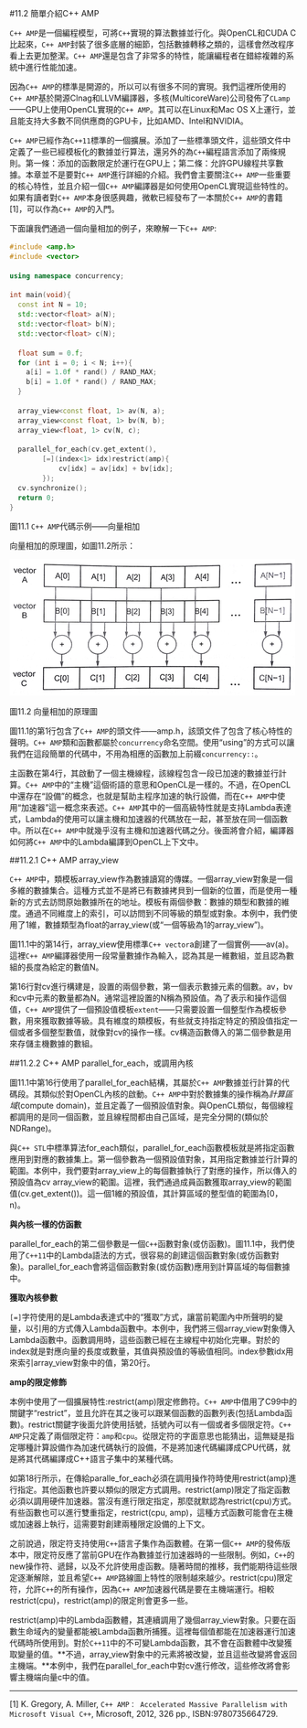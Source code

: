 #11.2 簡單介紹C++ AMP

`C++ AMP`是一個編程模型，可將`C++`實現的算法數據並行化。與OpenCL和CUDA C比起來，`C++ AMP`封裝了很多底層的細節，包括數據轉移之類的，這樣會然改程序看上去更加整潔。`C++ AMP`還是包含了非常多的特性，能讓編程者在錯綜複雜的系統中進行性能加速。

因為`C++ AMP`的標準是開源的，所以可以有很多不同的實現。我們這裡所使用的`C++ AMP`基於開源Clnag和LLVM編譯器，多核(MulticoreWare)公司發佈了`CLamp`——GPU上使用OpenCL實現的`C++ AMP`。其可以在Linux和Mac OS X上運行，並且能支持大多數不同供應商的GPU卡，比如AMD、Intel和NVIDIA。

`C++ AMP`已經作為`C++11`標準的一個擴展。添加了一些標準頭文件，這些頭文件中定義了一些已經模板化的數據並行算法，還另外的為`C++`編程語言添加了兩條規則。第一條：添加的函數限定於運行在GPU上；第二條：允許GPU線程共享數據。本章並不是要對`C++ AMP`進行詳細的介紹。我們會主要關注`C++ AMP`一些重要的核心特性，並且介紹一個`C++ AMP`編譯器是如何使用OpenCL實現這些特性的。如果有讀者對`C++ AMP`本身很感興趣，微軟已經發布了一本關於`C++ AMP`的書籍[1]，可以作為`C++ AMP`的入門。

下面讓我們通過一個向量相加的例子，來瞭解一下`C++ AMP`:

```c++
#include <amp.h>
#include <vector>

using namespace concurrency;

int main(void){
  const int N = 10;
  std::vector<float> a(N);
  std::vector<float> b(N);
  std::vector<float> c(N);
  
  float sum = 0.f;
  for (int i = 0; i < N; i++){
    a[i] = 1.0f * rand() / RAND_MAX;
    b[i] = 1.0f * rand() / RAND_MAX;
  }
  
  array_view<const float, 1> av(N, a);
  array_view<const float, 1> bv(N, b);
  array_view<float, 1> cv(N, c);
  
  parallel_for_each(cv.get_extent(),
  		[=](index<1> idx)restrict(amp){
        	cv[idx] = av[idx] + bv[idx];
        });
  cv.synchronize();
  return 0;
}
```

圖11.1 `C++ AMP`代碼示例——向量相加

向量相加的原理圖，如圖11.2所示：

![](../../images/chapter11/11-2.png)

圖11.2 向量相加的原理圖

圖11.1的第1行包含了`C++ AMP`的頭文件——amp.h，該頭文件了包含了核心特性的聲明。`C++ AMP`類和函數都屬於`concurrency`命名空間。使用“using”的方式可以讓我們在這段簡單的代碼中，不用為相應的函數加上前綴`concurrency::`。

主函數在第4行，其啟動了一個主機線程，該線程包含一段已加速的數據並行計算。`C++ AMP`中的“主機”這個術語的意思和OpenCL是一樣的。不過，在OpenCL中還存在“設備”的概念，也就是幫助主程序加速的執行設備，而在`C++ AMP`中使用“加速器”這一概念來表述。`C++ AMP`其中的一個高級特性就是支持Lambda表達式，Lambda的使用可以讓主機和加速器的代碼放在一起，甚至放在同一個函數中。所以在`C++ AMP`中就幾乎沒有主機和加速器代碼之分。後面將會介紹，編譯器如何將`C++ AMP`中的Lambda編譯到OpenCL上下文中。

##11.2.1 C++ AMP array_view

`C++ AMP`中，類模板array_view作為數據讀寫的傳媒。一個array_view對象是一個多維的數據集合。這種方式並不是將已有數據拷貝到一個新的位置，而是使用一種新的方式去訪問原始數據所在的地址。模板有兩個參數：數據的類型和數據的維度。通過不同維度上的索引，可以訪問到不同等級的類型或對象。本例中，我們使用了1維，數據類型為float的array_view(或“一個等級為1的array_view”)。

圖11.1中的第14行，array_view使用標準`C++ vector`a創建了一個實例——av(a)。這裡`C++ AMP`編譯器使用一段常量數據作為輸入，認為其是一維數組，並且認為數組的長度為給定的數值N。

第16行對cv進行構建是，設置的兩個參數，第一個表示數據元素的個數。av，bv和cv中元素的數量都為N。通常這裡設置的N稱為預設值。為了表示和操作這個值，`C++ AMP`提供了一個預設值模板`extent`——只需要設置一個整型作為模板參數，用來獲取數據等級。具有維度的類模板，有些就支持指定特定的預設值指定一個或者多個整型數值，就像對cv的操作一樣。cv構造函數傳入的第二個參數是用來存儲主機數據的數組。

##11.2.2 C++ AMP parallel_for_each，或調用內核

圖11.1中第16行使用了parallel_for_each結構，其屬於`C++ AMP`數據並行計算的代碼段。其類似於對OpenCL內核的啟動。`C++ AMP`中對於數據集的操作稱為*計算區域*(compute domain)，並且定義了一個預設值對象。與OpenCL類似，每個線程都調用的是同一個函數，並且線程間都由自己區域，是完全分開的(類似於NDRange)。

與`C++ STL`中標準算法for_each類似，parallel_for_each函數模板就是將指定函數應用到對應的數據集上。第一個參數為一個預設值對象，其用指定數據並行計算的範圍。本例中，我們要對array_view上的每個數據執行了對應的操作，所以傳入的預設值為cv array_view的範圍。這裡，我們通過成員函數獲取array_view的範圍值(cv.get_extent())。這一個1維的預設值，其計算區域的整型值的範圍為[0，n)。

**與內核一樣的仿函數**

parallel_for_each的第二個參數是一個`C++`函數對象(或仿函數)。圖11.1中，我們使用了`C++11`中的Lambda語法的方式，很容易的創建這個函數對象(或仿函數對象)。parallel_for_each會將這個函數對象(或仿函數)應用到計算區域的每個數據中。

**獲取內核參數**

`[=]`字符使用的是Lambda表達式中的“獲取”方式，讓當前範圍內中所聲明的變量，以引用的方式傳入Lambda函數中。本例中，我們將三個array_view對象傳入Lambda函數中。函數調用時，這些函數已經在主線程中初始化完畢。對於的index就是對應向量的長度或數量，其值與預設值的等級值相同。index參數idx用來索引array_view對象中的值，第20行。

**amp的限定修飾**

本例中使用了一個擴展特性:restrict(amp)限定修飾符。`C++ AMP`中借用了C99中的關鍵字“restrict”，並且允許在其之後可以跟某個函數的函數列表(包括Lambda函數)。restrict關鍵字後面允許使用括號，括號內可以有一個或者多個限定符。`C++ AMP`只定義了兩個限定符：`amp`和`cpu`。從限定符的字面意思也能猜出，這無疑是指定哪種計算設備作為加速代碼執行的設備，不是將加速代碼編譯成CPU代碼，就是將其代碼編譯成C++語言子集中的某種代碼。

如第18行所示，在傳給paralle_for_each必須在調用操作符時使用restrict(amp)進行指定。其他函數也許要以類似的限定方式調用。restrict(amp)限定了指定函數必須以調用硬件加速器。當沒有進行限定指定，那麼就默認為restrict(cpu)方式。有些函數也可以進行雙重指定，restrict(cpu, amp)，這種方式函數可能會在主機或加速器上執行，這需要對創建兩種限定設備的上下文。

之前說過，限定符支持使用`C++`語言子集作為函數體。在第一個`C++ AMP`的發佈版本中，限定符反應了當前GPU在作為數據並行加速器時的一些限制。例如，`C++`的new操作符、遞歸，以及不允許使用虛函數。隨著時間的推移，我們能期待這些限定逐漸解除，並且希望`C++ AMP`路線圖上特性的限制越來越少。restrict(cpu)限定符，允許`C++`的所有操作，因為`C++ AMP`加速器代碼是要在主機端運行。相較restrict(cpu)，restrict(amp)的限定則會更多一些。

restrict(amp)中的Lambda函數體，其連續調用了幾個array_view對象。只要在函數生命域內的變量都能被Lambda函數所捕獲。這裡每個值都能在加速器運行加速代碼時所使用到。對於`C++11`中的不可變Lambda函數，其不會在函數體中改變獲取變量的值。**不過，array_view對象中的元素將被改變，並且這些改變將會返回主機端。**本例中，我們在parallel_for_each中對cv進行修改，這些修改將會影響主機端向量c中的值。

-------------

[1] K. Gregory, A. Miller, `C++ AMP： Accelerated Massive Parallelism with Microsoft Visual C++`, Microsoft, 2012, 326 pp., ISBN:9780735664729.